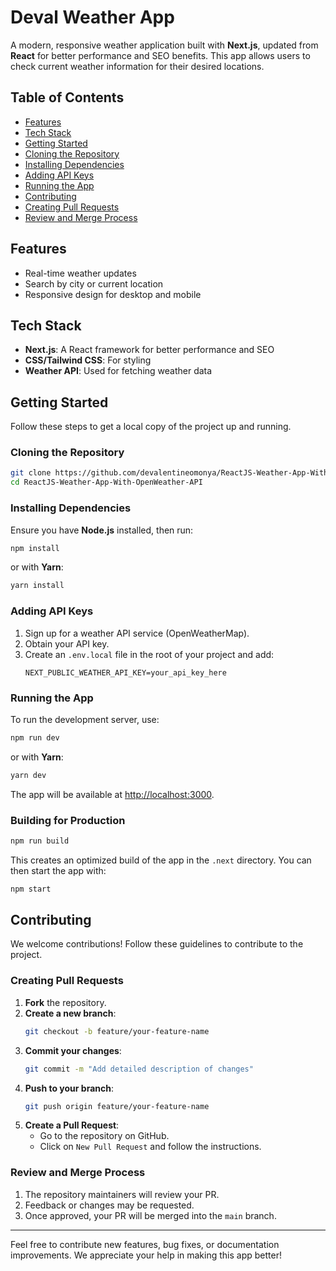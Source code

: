 # Deval Weather App

A modern, responsive weather application built with **Next.js**, updated from **React** for better performance and SEO benefits. This app allows users to check current weather information for their desired locations.

## Table of Contents
- [Features](#features)
- [Tech Stack](#tech-stack)
- [Getting Started](#getting-started)
- [Cloning the Repository](#cloning-the-repository)
- [Installing Dependencies](#installing-dependencies)
- [Adding API Keys](#adding-api-keys)
- [Running the App](#running-the-app)
- [Contributing](#contributing)
- [Creating Pull Requests](#creating-pull-requests)
- [Review and Merge Process](#review-and-merge-process)

## Features
- Real-time weather updates
- Search by city or current location
- Responsive design for desktop and mobile

## Tech Stack
- **Next.js**: A React framework for better performance and SEO
- **CSS/Tailwind CSS**: For styling
- **Weather API**: Used for fetching weather data

## Getting Started
Follow these steps to get a local copy of the project up and running.

### Cloning the Repository
```bash
git clone https://github.com/devalentineomonya/ReactJS-Weather-App-With-OpenWeather-API.git
cd ReactJS-Weather-App-With-OpenWeather-API
```

### Installing Dependencies
Ensure you have **Node.js** installed, then run:
```bash
npm install
```
or with **Yarn**:
```bash
yarn install
```

### Adding API Keys
1. Sign up for a weather API service (OpenWeatherMap).
2. Obtain your API key.
3. Create an `.env.local` file in the root of your project and add:
   ```dotenv
   NEXT_PUBLIC_WEATHER_API_KEY=your_api_key_here
   ```

### Running the App
To run the development server, use:
```bash
npm run dev
```
or with **Yarn**:
```bash
yarn dev
```

The app will be available at [http://localhost:3000](http://localhost:3000).

### Building for Production
```bash
npm run build
```
This creates an optimized build of the app in the `.next` directory. You can then start the app with:
```bash
npm start
```

## Contributing
We welcome contributions! Follow these guidelines to contribute to the project.

### Creating Pull Requests
1. **Fork** the repository.
2. **Create a new branch**:
   ```bash
   git checkout -b feature/your-feature-name
   ```
3. **Commit your changes**:
   ```bash
   git commit -m "Add detailed description of changes"
   ```
4. **Push to your branch**:
   ```bash
   git push origin feature/your-feature-name
   ```
5. **Create a Pull Request**:
   - Go to the repository on GitHub.
   - Click on `New Pull Request` and follow the instructions.

### Review and Merge Process
1. The repository maintainers will review your PR.
2. Feedback or changes may be requested.
3. Once approved, your PR will be merged into the `main` branch.

---

Feel free to contribute new features, bug fixes, or documentation improvements. We appreciate your help in making this app better!

